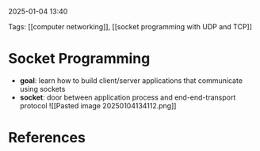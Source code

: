 2025-01-04 13:40


Tags: [[computer networking]], [[socket programming with UDP and TCP]]

# Socket Programming

- **goal**: learn how to build client/server applications that communicate using sockets
- **socket**: door between application process and end-end-transport protocol 
![[Pasted image 20250104134112.png]]


# References

